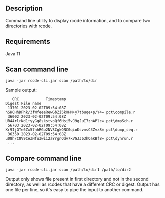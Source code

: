 ## Description

Command line utility to display rcode information, and to compare two directories with rcode.

## Requirements

Java 11

## Scan command line

```
java -jar rcode-cli.jar scan /path/to/dir
```

Sample output:
```
   CRC            Timestamp                                       Digest File name
 13701 2023-02-02T09:54:08Z hSHCHhDPhk/3fWfeeeRewGbZi5kXHM+y7tbuqe+p/Y4= pct\compile.r
 36002 2023-02-02T09:54:08Z UR44rlrNd1+yyGg8skstvoQf6Hsi5vJ9gJuI7zhAPlc= pct\dmpSch.r
 56703 2023-02-02T09:54:08Z Xr9IjGTe6Zx57nhRGo2NVSCgkQNC0qioKsvmsC3Zvz8= pct\dump_seq.r
 36350 2023-02-02T09:54:08Z u08h/C8V9CeZNfu3wii2aYrgnOdv7kVGJJ63hOaKBf8= pct\dynrun.r
 ...
```

## Compare command line

```
java -jar rcode-cli.jar scan /path/to/dir1 /path/to/dir2
```

Output only shows file present in first directory and not in the second directory, as well as rcodes that have a different CRC or digest.
Output has one file per line, so it's easy to pipe the input to another command.
